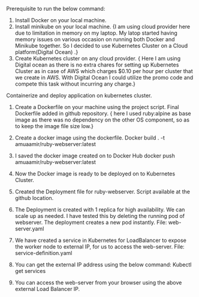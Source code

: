 Prerequisite to run the below command:
1)	Install Docker on your local machine.
2)	Install minikube on your local machine. {I am using cloud provider here due to limitation in memory on my laptop. My latop started having memory issues on various occasion on running both Docker and Minikube together. So I decided to use Kubernetes Cluster on a Cloud platform(Digital Ocean) .}
3)	Create Kubernetes cluster on any cloud provider. { Here I am using Digital ocean as there is no extra chares for setting up Kubernetes Cluster as in case of AWS which charges $0.10 per hour per cluster that we create in AWS. With Digital Ocean I could utilize the promo code and compete this task without incurring any charge.}


Containerize and deploy application on kubernetes cluster.

1)	Create a Dockerfile on your machine using the project script. Final Dockerfile added in github repository. { here I used ruby:alpine as base image as there was no dependency on the other OS component, so as to keep the image file size low.}

2)	Create a docker image using the dockerfile.
Docker build . -t amuaamir/ruby-webserver:latest

3)	I saved the docker image created on to Docker Hub
docker push amuaamir/ruby-webserver:latest

4)	Now the Docker image is ready to be deployed on to Kubernetes Cluster.

5)	Created the Deployment file for ruby-webserver. Script available at the github location.


6)	The Deployment is created with 1 replica for high availability. We can scale up as needed. I have tested this by deleting the running pod of webserver. The deployment creates a new pod instantly.
File: web-server.yaml

7)	We have created a service in Kubernetes for LoadBalancer to expose the worker node to external IP, for us to access the web-server.
File: service-definition.yaml 


8)	You can get the external IP address using the below command:
Kubectl get services

9)	You can access the web-server from your browser using the above external Load Balancer IP.
